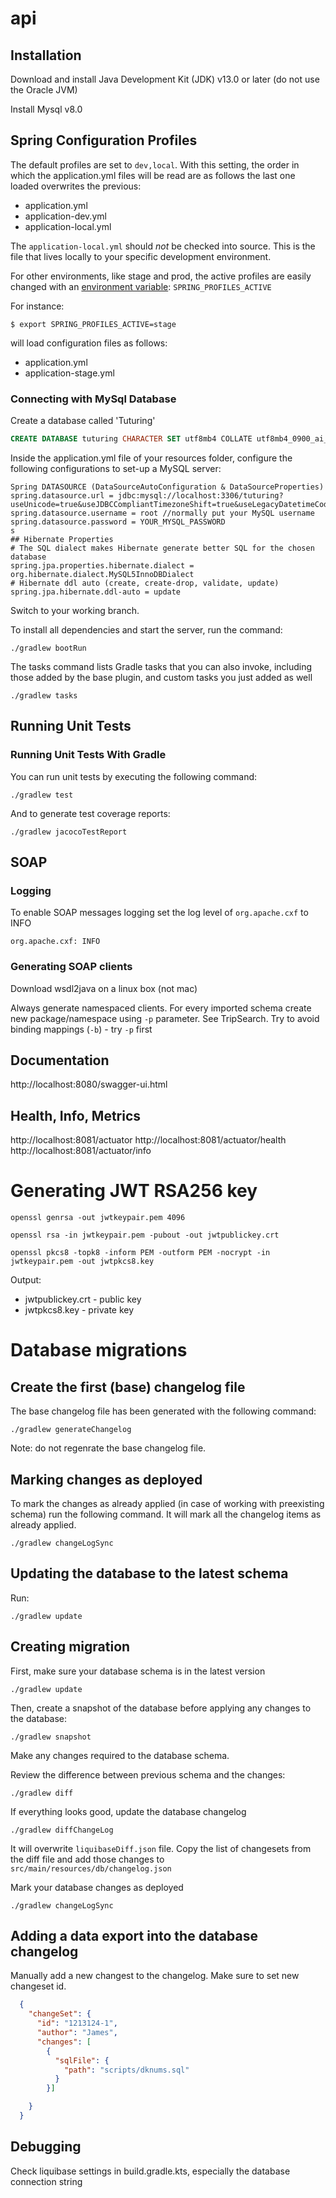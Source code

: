 # api

## Installation
Download and install Java Development Kit (JDK) v13.0 or later (do not use the Oracle JVM)
 
Install Mysql v8.0

## Spring Configuration Profiles

The default profiles are set to `dev,local`. With this setting, the order in which the 
application.yml files will be read are as follows the last one loaded overwrites the previous:

- application.yml
- application-dev.yml
- application-local.yml

The `application-local.yml` should _not_ be checked into source. This is the file that lives locally
to your specific development environment.

For other environments, like stage and prod, the active profiles are easily changed with an [environment variable](https://docs.spring.io/spring-boot/docs/current/reference/html/howto.html#howto-set-active-spring-profiles): `SPRING_PROFILES_ACTIVE`

For instance:

```
$ export SPRING_PROFILES_ACTIVE=stage
```

will load configuration files as follows:

- application.yml
- application-stage.yml

### Connecting with MySql Database
Create a database called 'Tuturing'

```sql
CREATE DATABASE tuturing CHARACTER SET utf8mb4 COLLATE utf8mb4_0900_ai_ci;
```

Inside the application.yml file of your resources folder, configure the following configurations to set-up a MySQL server:

``` 
Spring DATASOURCE (DataSourceAutoConfiguration & DataSourceProperties)
spring.datasource.url = jdbc:mysql://localhost:3306/tuturing?useUnicode=true&useJDBCCompliantTimezoneShift=true&useLegacyDatetimeCode=false&serverTimezone=UTC
spring.datasource.username = root //normally put your MySQL username 
spring.datasource.password = YOUR_MYSQL_PASSWORD
s
## Hibernate Properties
# The SQL dialect makes Hibernate generate better SQL for the chosen database
spring.jpa.properties.hibernate.dialect = org.hibernate.dialect.MySQL5InnoDBDialect
# Hibernate ddl auto (create, create-drop, validate, update)
spring.jpa.hibernate.ddl-auto = update
```

Switch to your working branch.

To install all dependencies and start the server, run the command:

`./gradlew bootRun`

The tasks command lists Gradle tasks that you can also invoke, including those added by the base plugin, and custom tasks you just added as well

`./gradlew tasks`

## Running Unit Tests

### Running Unit Tests With Gradle

You can run unit tests by executing the following command:

`./gradlew test`

And to generate test coverage reports:

`./gradlew jacocoTestReport`

## SOAP

### Logging

To enable SOAP messages logging set the log level of `org.apache.cxf` to INFO

```
org.apache.cxf: INFO
```

### Generating SOAP clients

Download wsdl2java on a linux box (not mac)

Always generate namespaced clients.
For every imported schema create new package/namespace using `-p` parameter. See TripSearch.
Try to avoid binding mappings (`-b`) - try `-p` first

## Documentation
http://localhost:8080/swagger-ui.html

## Health, Info, Metrics
http://localhost:8081/actuator
http://localhost:8081/actuator/health
http://localhost:8081/actuator/info

# Generating JWT RSA256 key

`openssl genrsa -out jwtkeypair.pem 4096`

`openssl rsa -in jwtkeypair.pem -pubout -out jwtpublickey.crt`

`openssl pkcs8 -topk8 -inform PEM -outform PEM -nocrypt -in jwtkeypair.pem -out jwtpkcs8.key`

Output:
* jwtpublickey.crt - public key
* jwtpkcs8.key - private key

# Database migrations

## Create the first (base) changelog file

The base changelog file has been generated with the following command:

`./gradlew generateChangelog`

Note: do not regenrate the base changelog file.


## Marking changes as deployed

To mark the changes as already applied
(in case of working with preexisting schema)
run the following command. It will mark all
the changelog items as already applied.

`./gradlew changeLogSync`

## Updating the database to the latest schema

Run:

`./gradlew update`

## Creating migration

First, make sure your database schema is in the latest version

`./gradlew update`

Then, create a snapshot of the database before applying any changes to the database:

`./gradlew snapshot`

Make any changes required to the database schema.

Review the difference between previous schema and the changes:

`./gradlew diff`

If everything looks good, update the database changelog

`./gradlew diffChangeLog`

It will overwrite `liquibaseDiff.json` file.
Copy the list of changesets from the diff file and
add those changes to `src/main/resources/db/changelog.json`

Mark your database changes as deployed

`./gradlew changeLogSync`

## Adding a data export into the database changelog

Manually add a new changest to the changelog.
Make sure to set new changeset id.

```json
  {
    "changeSet": {
      "id": "1213124-1",
      "author": "James",
      "changes": [
        {
          "sqlFile": {
            "path": "scripts/dknums.sql"
          }
        }]

    }
  }
```

## Debugging

Check liquibase settings in build.gradle.kts,
especially the database connection string
